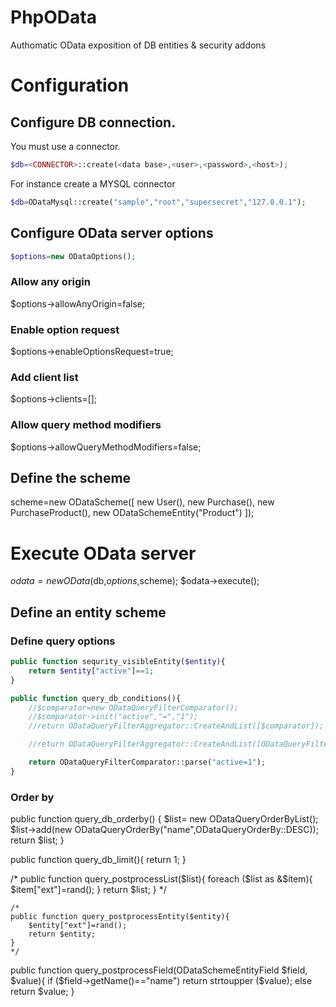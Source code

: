 # PhpOData
Authomatic OData exposition of DB entities &amp; security addons 

# Configuration

## Configure DB connection.

You must use a connector. 

```php
$db=<CONNECTOR>::create(<data base>,<user>,<password>,<host>);
```

For instance create a MYSQL connector

```php
$db=ODataMysql::create("sample","root","supersecret","127.0.0.1");
```

## Configure OData server options

```php
$options=new ODataOptions();
```

### Allow any origin
$options->allowAnyOrigin=false;

### Enable option request
$options->enableOptionsRequest=true;

### Add client list
$options->clients=[];

### Allow query method modifiers
$options->allowQueryMethodModifiers=false;


## Define the scheme

scheme=new ODataScheme([
    new User(),
    new Purchase(),
    new PurchaseProduct(),
    new ODataSchemeEntity("Product")
]);

# Execute OData server
$odata=new OData($db,$options,$scheme);
$odata->execute();


## Define an entity scheme

### Define query options

```php
public function sequrity_visibleEntity($entity){
    return $entity["active"]==1;
}

public function query_db_conditions(){
    //$comparator=new ODataQueryFilterComparator();
    //$comparator->init("active","=","1");
    //return ODataQueryFilterAggregator::CreateAndList([$comparator]);

    //return ODataQueryFilterAggregator::CreateAndList([ODataQueryFilterComparator::parse("active=1")]);

    return ODataQueryFilterComparator::parse("active=1");
}
```

### Order by
public function query_db_orderby() {
        $list= new ODataQueryOrderByList();
        $list->add(new ODataQueryOrderBy("name",ODataQueryOrderBy::DESC));
        return $list;
    }


public function query_db_limit(){
        return 1;
    } 


/*
    public function query_postprocessList($list){
        foreach ($list as &$item){
            $item["ext"]=rand();
        }
        return $list;
    }
     */
    
    /*
    public function query_postprocessEntity($entity){
        $entity["ext"]=rand();
        return $entity;
    }
    */

public function query_postprocessField(ODataSchemeEntityField $field, $value){
        if ($field->getName()=="name")
            return strtoupper ($value);
        else
            return $value;
    }